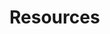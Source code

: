# Resources

<!-- Recipes are meant to use the API reference provided to showcase a solution to a problem

Make sure along with code samples, you provide links to the reference API docs

-->
